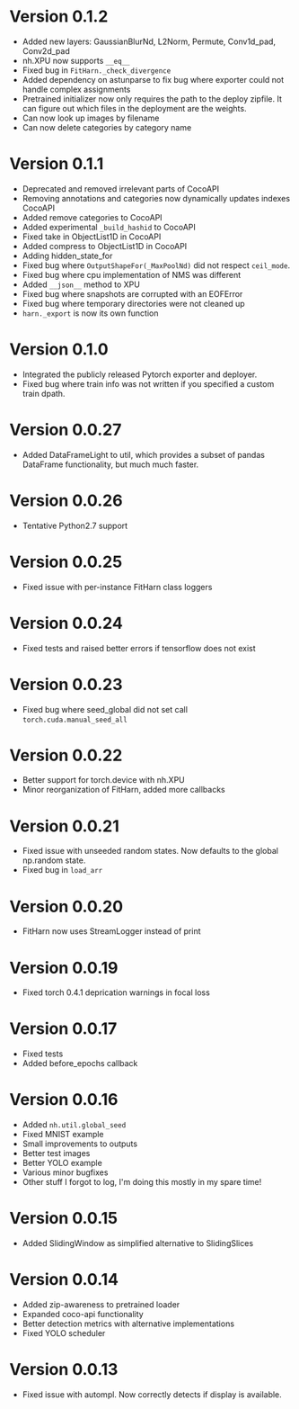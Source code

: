 Version 0.1.2
==============
* Added new layers: GaussianBlurNd, L2Norm, Permute, Conv1d_pad, Conv2d_pad
* nh.XPU now supports `__eq__`
* Fixed bug in `FitHarn._check_divergence`
* Added dependency on astunparse to fix bug where exporter could not handle complex assignments
* Pretrained initializer now only requires the path to the deploy zipfile. It can figure out which files in the deployment are the weights.
* Can now look up images by filename
* Can now delete categories by category name


Version 0.1.1
==============
* Deprecated and removed irrelevant parts of CocoAPI
* Removing annotations and categories now dynamically updates indexes CocoAPI
* Added remove categories to CocoAPI
* Added experimental `_build_hashid` to CocoAPI
* Fixed take in ObjectList1D in CocoAPI
* Added compress to ObjectList1D in CocoAPI
* Adding hidden_state_for
* Fixed bug where `OutputShapeFor(_MaxPoolNd)` did not respect `ceil_mode`.
* Fixed bug where cpu implementation of NMS was different
* Added `__json__` method to XPU
* Fixed bug where snapshots are corrupted with an EOFError
* Fixed bug where temporary directories were not cleaned up
* `harn._export` is now its own function


Version 0.1.0
==============
* Integrated the publicly released Pytorch exporter and deployer.
* Fixed bug where train info was not written if you specified a custom train dpath.


Version 0.0.27
==============
* Added DataFrameLight to util, which provides a subset of pandas DataFrame functionality, but much much faster.


Version 0.0.26
==============
* Tentative Python2.7 support


Version 0.0.25
==============
* Fixed issue with per-instance FitHarn class loggers


Version 0.0.24
==============
* Fixed tests and raised better errors if tensorflow does not exist


Version 0.0.23
==============
* Fixed bug where seed_global did not set call `torch.cuda.manual_seed_all`


Version 0.0.22
==============
* Better support for torch.device with nh.XPU
* Minor reorganization of FitHarn, added more callbacks



Version 0.0.21
==============
* Fixed issue with unseeded random states. Now defaults to the global np.random state.
* Fixed bug in `load_arr`


Version 0.0.20
==============
* FitHarn now uses StreamLogger instead of print


Version 0.0.19
==============
* Fixed torch 0.4.1 deprication warnings in focal loss


Version 0.0.17
==============
* Fixed tests
* Added before_epochs callback



Version 0.0.16
==============
* Added `nh.util.global_seed`
* Fixed MNIST example
* Small improvements to outputs
* Better test images
* Better YOLO example
* Various minor bugfixes
* Other stuff I forgot to log, I'm doing this mostly in my spare time!


Version 0.0.15
==============
* Added SlidingWindow as simplified alternative to SlidingSlices


Version 0.0.14
==============
* Added zip-awareness to pretrained loader 
* Expanded coco-api functionality
* Better detection metrics with alternative implementations
* Fixed YOLO scheduler


Version 0.0.13
==============
* Fixed issue with autompl. Now correctly detects if display is available. 
